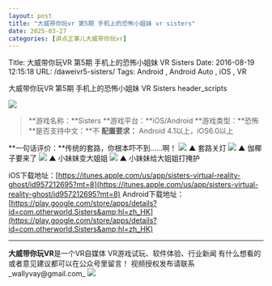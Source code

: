 ```yaml
---
layout: post
title: "大威带你玩vr 第5期 手机上的恐怖小姐妹 vr sisters"
date: 2025-03-27
categories: [讲点正事儿大威带你玩vr]
---
```


Title: 大威带你玩VR 第5期 手机上的恐怖小姐妹 VR Sisters
Date: 2016-08-19 12:15:18
URL: /daweivr5-sisters/
Tags: Android , Android Auto , iOS , VR

大威带你玩VR 第5期 手机上的恐怖小姐妹 VR Sisters header_scripts



![](http://img.weimao.me/2019-05-21-024546.png)
> **游戏名称：**Sisters **游戏平台：**iOS/Android **游戏类型：**恐怖 **是否支持中文：**不 **配置要求：** Android 4.1以上，iOS6.0以上

**一句话评价：**传统的套路，你根本吓不到……啊！ ![](http://img.weimao.me/2019-05-21-024607.gif) ▲ 套路关灯 ![](http://img.weimao.me/2019-05-21-024624.gif) ▲ 伽椰子要来了 ![](http://img.weimao.me/2019-05-21-024638.gif) ▲ 小妹妹变大姐姐 ![](http://img.weimao.me/2019-05-21-024656.gif) ▲ 小妹妹给大姐姐打掩护

iOS下载地址：[https://itunes.apple.com/us/app/sisters-virtual-reality-ghost/id957212695?mt=8](https://itunes.apple.com/us/app/sisters-virtual-reality-ghost/id957212695?mt=8) Android下载地址：[https://play.google.com/store/apps/details?id=com.otherworld.Sisters&amp;hl=zh_HK](https://play.google.com/store/apps/details?id=com.otherworld.Sisters&amp;hl=zh_HK)

* * *

**大威带你玩VR**是一个VR自媒体 VR游戏试玩、软件体验、行业新闻 有什么想看的或者意见建议都可以在公众号里留言！ 视频授权发布请联系_wallyvay@gmail.com_ ![](http://img.weimao.me/2019-05-21-024701.png)